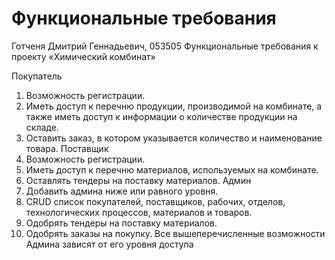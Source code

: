 # Функциональные требования
Готченя Дмитрий Геннадьевич, 053505
Функциональные требования к проекту «Химический комбинат» 

Покупатель
  1.	Возможность регистрации.
  2.	Иметь доступ к перечню продукции, производимой на комбинате, а также иметь доступ к информации о количестве продукции на складе.
  3.	Оставить заказ, в котором указывается количество и наименование товара.
Поставщик
  1.	Возможность регистрации.
  2.	Иметь доступ к перечню материалов, используемых на комбинате.
  3.	Оставлять тендеры на поставку материалов.
Админ
  1.	Добавить админа ниже или равного уровня.
  2.	CRUD список покупателей, поставщиков, рабочих, отделов, технологических процессов, материалов и товаров.
  3.	Одобрять тендеры на поставку материалов.
  4.	Одобрять заказы на покупку.
Все вышеперечисленные возможности Админа зависят от его уровня доступа 
